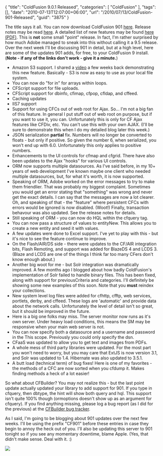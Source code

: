 {
	"title": "ColdFusion 9.0.1 Released",
	"categories": [
		"ColdFusion"
	],
	"tags": [],
	"date": "2010-07-13T12:07:00+06:00",
	"url": "/2010/07/13/ColdFusion-901-Released",
	"guid": "3875"
}

The title says it all. You can now download ColdFusion 901 <a href="http://www.adobe.com/go/getcf901">here</a>. Release notes may be read <a href="http://www.adobe.com/support/documentation/en/coldfusion/releasenotes.html ">here</a>. A detailed list of new features may be found <a href="http://www.adobe.com/support/documentation/en/coldfusion/901/cf901features.pdf ">here (PDF)</a>. This is <b>not</b> some small "point" release. In fact, I'm rather surprised by how much Adobe managed to sneak into this without calling it a 9.5 release. Over the next week I'll be discussing 901 in detail, but at a high level, here are some of the updates 901 adds, for free, to your ColdFusion 9 install. (<b>Note - if any of the links don't work - give it a minute.</b>)

<ul>
<li>Amazon S3 support. I shared a <a href="http://www.raymondcamden.com/index.cfm/2010/6/8/ColdFusion-901-Sneak ">video</a> a few weeks back demonstrating this new feature. Basically - S3 is now as easy to use as your local file system.
<li>You can now do "for in" for arrays within loops. 
<li>CFScript support for file uploads.
<li>CFScript support for dbinfo, cfimap, cfpop, cfldap, and cffeed.
<li>Caching updates
<li>IIS7 support
<li>Support for using CFCs out of web root for Ajax. So... I'm not a big fan of this feature. In general I put stuff out of web root on purpose, but if you want to use it, you can. Unfortunately this is only for CF Ajax features like CFDiv, etc. You can't use this with your own AJAX. (I'll be sure to demonstrate this when I do my detailed blog later this week.)
<li>JSON serialization <b>partial</b> fix. Numbers will no longer be converted to floats - but only if positive. So given the number 6, when serialized, you won't end up with 6.0. Unfortunately this only applies to positive numbers.
<li>Enhancements to the UI controls for cfmap and cfgrid. There have also been updates to the Ajax "hooks" for various UI controls.
<li>ORM now supports multiple datasources. As I've said before, in my 10+ years of web development I've known maybe one client who needed multiple datasources, but, for what it's worth, it is now supported.
<li>Speaking of ORM, Adobe worked on the error messages to try to make them friendlier. That was probably my biggest complaint. Sometimes you would get an error stating that "something" was wrong and never get the exact details. I can say that the messages are now a lot clearer. Oh, and speaking of that - the "feature" where persistent CFCs with errors would be ignored is now disabled. (Woot!) Finally, transaction behavour was also updated. See the release notes for details.
<li>Still speaking of ORM - you can now do HQL within the cfquery tag.
<li>You can now pass a structure of values to entityNew. This allows you to create a new entity and seed it with values.
<li>A few updates were done to Excel support. I've yet to play with this - but it's nice to see the feature continue to improve.
<li>On the Flash/AIR/DS side - there were updates to the CF/AIR integration bits, Flash Remoting, and support was added for BlazeDS 4 and LCDS 3. (Blaze and LCDS are one of the things I think far too many CFers don't know enough about.)
<li>Another big woot for me - but Solr integration was dramatically improved. A few months ago I blogged about how badly ColdFusion's implementation of Solr failed to handle binary files. This has been fixed, along with support for previousCriteria and categories. I'll definitely be showing some new examples of this soon. Note that you <b>must</b> reindex your collections.
<li>New system level log files were added for cfhttp, cfftp, web services, portlets, derby, and cffeed. These logs are 'automatic' and provide data about the network calls. Unfortunately the level of detail isn't so great, but it should be improved in the future.
<li>Here is a big one folks may miss. The server monitor now runs as it's own server. Under heavy load conditions, this means the SM may be responsive when your main web server is not. 
<li>You can now specify both a datasource and a username and password in the This scope. Previously you could only specify the dsn.
<li>CFaaS was updated to allow you to get text and images from PDFs.
<li>A whole mess of third party libraries were updated. For the most part you won't need to worry, but you may care that ExtJS is now version 3.1, and Solr was updated to 1.4. Hibernate was also updated to 3.5.1.
<li>A butt load (technical term) of bug fixes! Here is one of my favorites - the methods of a CFC are now sorted when you cfdump it. Makes finding methods a heck of a lot easier!
</ul>

So what about CFBuilder? You may not realize this - but the last point update actually updated your library to add support for 901. If you type in cfquery, then dbtype, the hint will show both query and hql. This support isn't quite 100% though (ormoptions doesn't show up as an argument for cfquery). If you find anything missing, please log a bug report (as I did for the previous) at the <a href="http://cfbugs.adobe.com/bugreport/flexbugui/cfbugtracker/main.html">CFBuilder bug tracker</a>.

As I said, I'm going to be blogging about 901 updates over the next few weeks. I'll be using the prefix "CF901" before these entries in case they begin to annoy the heck out of you. I'll also be updating this server to 901 tonight so if you see any momentary downtime, blame Apple. (Yes, that didn't make sense. Deal with it. :)

<img src="http://static.raymondcamden.com/images/cfjedi/chuck-norris.jpg" />